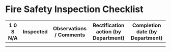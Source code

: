 # Fire Safety Inspection Checklist

| 1 0 S N/A | Inspected | Observations / Comments | Rectification action (by Department) | Completion date (by Department) |
|-----------|-----------|-------------------------|-------------------------------------|---------------------------------|
|           |           |                         |                                     |                                 |
|           |           |                         |                                     |                                 |
